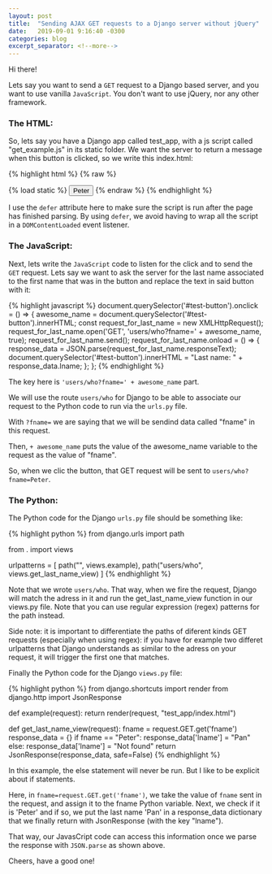 ```yaml
---
layout: post
title:  "Sending AJAX GET requests to a Django server without jQuery"
date:   2019-09-01 9:16:40 -0300
categories: blog
excerpt_separator: <!--more-->
---
```


Hi there!

Lets say you want to send a `GET` request to a Django based server, and you want to use vanilla `JavaScript`. You don't want to use jQuery, nor any other framework.

<!--more-->

### The HTML:

So, lets say you have a Django app called test_app, with a js script called "get_example.js" in its static folder.
We want the server to return a message when this button is clicked, so we write this index.html:

{% highlight html %}
{% raw %}
<!DOCTYPE html>
<html>
    <head>
        {% load static %}
        <script src='{% static "test_app/get_example.js" %}' defer></script>
        <title>Test html</title>
    </head>
    <body>
        <button id="test-button">Peter</button>
    </body>
</html>
{% endraw %}
{% endhighlight %}

I use the `defer` attribute here to make sure the script is run after the page has finished parsing. By using `defer`, we avoid having to wrap all the script in a `DOMContentLoaded` event listener.

### The JavaScript:

Next, lets write the `JavaScript` code to listen for the click and to send the `GET` request. Lets say we want to ask the server for the last name associated to the first name that was in the button and replace the text in said button with it:

{% highlight javascript %}
document.querySelector('#test-button').onclick = () =>
    {
        awesome_name = document.querySelector('#test-button').innerHTML;
        const request_for_last_name = new XMLHttpRequest();
        request_for_last_name.open('GET', 'users/who?fname=' + awesome_name, true);
        request_for_last_name.send();
        request_for_last_name.onload = () =>
        {
            response_data = JSON.parse(request_for_last_name.responseText);
            document.querySelector('#test-button').innerHTML = "Last name: " + response_data.lname;
        };
    };
{% endhighlight %}

The key here is `'users/who?fname=' + awesome_name` part.

We will use the route `users/who` for Django to be able to associate our request to the Python code to run via the `urls.py` file.

With `?fname=` we are saying that we will be sendind data called "fname" in this request.

Then, `+ awesome_name` puts the value of the awesome_name variable to the request as the value of "fname".

So, when we clic the button, that GET request will be sent to `users/who?fname=Peter`.

### The Python:

The Python code for the Django `urls.py` file should be something like:

{% highlight python %}
from django.urls import path

from . import views

urlpatterns = [
    path("", views.example),
    path("users/who", views.get_last_name_view)
]
{% endhighlight %}

Note that we wrote `users/who`. That way, when we fire the request, Django will match the adress in it and run the get_last_name_view function in our views.py file. Note that you can use regular expression (regex) patterns for the path instead.

Side note: it is important to differentiate the paths of diferent kinds GET requests (especially when using regex): if you have for example two differet urlpatterns that Django understands as similar to the adress on your request, it will trigger the first one that matches.

Finally the Python code for the Django `views.py` file:

{% highlight python %}
from django.shortcuts import render
from django.http import JsonResponse

def example(request):
    return render(request, "test_app/index.html")

def get_last_name_view(request):
    fname = request.GET.get('fname')
    response_data = {}
    if fname == "Peter":
        response_data['lname'] = "Pan"
    else:
        response_data['lname'] = "Not found"
    return JsonResponse(response_data, safe=False)
{% endhighlight %}

In this example, the else statement will never be run. But I like to be explicit about if statements.

Here, in `fname=request.GET.get('fname')`, we take the value of `fname` sent in the request, and assign it to the fname Python variable.
Next, we check if it is 'Peter' and if so, we put the last name 'Pan' in a response_data dictionary that we finally return with JsonResponse (with the key "lname").

That way, our JavasCript code can access this information once we parse the response with `JSON.parse` as shown above.

Cheers, have a good one!